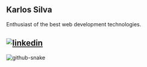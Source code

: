 
## Karlos Silva

Enthusiast of the best web development technologies.

[![linkedin](https://img.shields.io/badge/lindkedin-0A66C2?style=for-the-badge&logo=linkedin&logoColor=white)]([https://linktr.ee/mayannaoliveira](https://www.linkedin.com/in/karlossilva/))
---

<picture>
  <source media="(prefers-color-scheme: dark)" srcset="https://raw.githubusercontent.com/tobiasmeyhoefer/tobiasmeyhoefer/output/github-snake-dark.svg" />
  <source media="(prefers-color-scheme: light)" srcset="https://raw.githubusercontent.com/tobiasmeyhoefer/tobiasmeyhoefer/output/github-snake.svg" />
  <img alt="github-snake" src="https://raw.githubusercontent.com/tobiasmeyhoefer/tobiasmeyhoefer/output/github-snake.svg" />
</picture>
